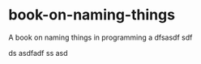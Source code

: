   # book-on-naming-things
A book on naming things in programming
a
dfsasdf  sdf

 ds
asdfadf
ss
asd

